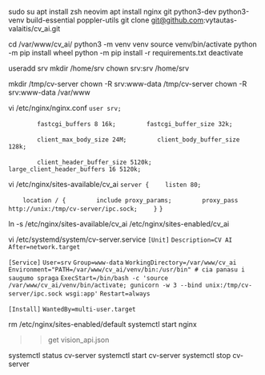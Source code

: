 sudo su
apt install zsh neovim
apt install nginx git python3-dev python3-venv build-essential poppler-utils
git clone git@github.com:vytautas-valaitis/cv\_ai.git

cd /var/www/cv\_ai/
python3 -m venv venv
source venv/bin/activate
python -m pip install wheel
python -m pip install -r requirements.txt
deactivate

useradd srv
mkdir /home/srv
chown srv:srv /home/srv

mkdir /tmp/cv-server
chown -R srv:www-data /tmp/cv-server
chown -R srv:www-data /var/www

vi /etc/nginx/nginx.conf
`user srv;`

`        fastcgi_buffers 8 16k;`
`        fastcgi_buffer_size 32k;`

`        client_max_body_size 24M;`
`        client_body_buffer_size 128k;`

`        client_header_buffer_size 5120k;`
`        large_client_header_buffers 16 5120k;`

vi /etc/nginx/sites-available/cv\_ai
`server {`
`    listen 80;`

`    location / {`
`        include proxy_params;`
`        proxy_pass http://unix:/tmp/cv-server/ipc.sock;`
`    }`
`}`

ln -s /etc/nginx/sites-available/cv\_ai /etc/nginx/sites-enabled/cv\_ai

vi /etc/systemd/system/cv-server.service
`[Unit]`
`Description=CV AI`
`After=network.target`

`[Service]`
`User=srv`
`Group=www-data`
`WorkingDirectory=/var/www/cv_ai`
`Environment="PATH=/var/www/cv_ai/venv/bin:/usr/bin" # cia panasu i saugumo spraga`
`ExecStart=/bin/bash -c 'source /var/www/cv_ai/venv/bin/activate; gunicorn -w 3 --bind unix:/tmp/cv-server/ipc.sock wsgi:app'`
`Restart=always`

`[Install]`
`WantedBy=multi-user.target`

rm /etc/nginx/sites-enabled/default
systemctl start nginx

>> get vision\_api.json

systemctl status cv-server
systemctl start cv-server
systemctl stop cv-server

